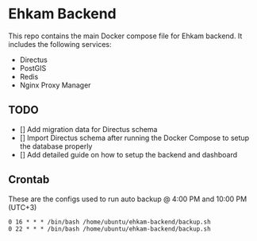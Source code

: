 # Ehkam Backend
This repo contains the main Docker compose file for Ehkam backend. It includes the following services:
- Directus
- PostGIS
- Redis
- Nginx Proxy Manager



## TODO
- [] Add migration data for Directus schema
- [] Import Directus schema after running the Docker Compose to setup the database properly
- [] Add detailed guide on how to setup the backend and dashboard


## Crontab
These are the configs used to run auto backup @ 4:00 PM and 10:00 PM (UTC+3)

```
0 16 * * * /bin/bash /home/ubuntu/ehkam-backend/backup.sh
0 22 * * * /bin/bash /home/ubuntu/ehkam-backend/backup.sh
```
